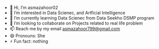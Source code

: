 - 👋 Hi, I’m asmazahoor02
- 👀 I’m interested in Data Scienec, and Artficial Intelligence
- 🌱 I’m currently learning Data Scienec from Data Seekho DSMP program
- 💞️ I’m looking to collaborate on Projects related to real life problem
- 📫 Reach me by my email asmazahoor799@gmail.com
- 😄 Pronouns: She
- ⚡ Fun fact: nothing
<!---
asmazahoor02/asmazahoor02 is a ✨ special ✨ repository because its `README.md` (this file) appears on your GitHub profile.
You can click the Preview link to take a look at your changes.
--->
